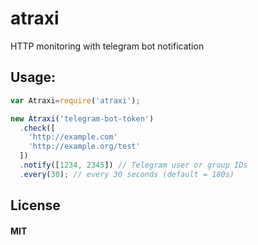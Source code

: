 # atraxi
HTTP monitoring with telegram bot notification


## Usage:
```js
var Atraxi=require('atraxi');

new Atraxi('telegram-bot-token')
  .check([
    'http://example.com'
    'http://example.org/test'
  ])
  .notify([1234, 2345]) // Telegram user or group IDs
  .every(30); // every 30 seconds (default = 180s)
```


## License
#### MIT

